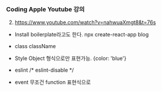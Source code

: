 ### Coding Apple Youtube 강의
2. https://www.youtube.com/watch?v=nahwuaXmgt8&t=76s

- Install
boilerplate라고도 한다.
npx create-react-app blog

- class
className

- Style
Object 형식으로만 표현가능.
{color: 'blue'}

- eslint
/* eslint-disable */

- event
무조건 function 표현식으로